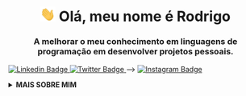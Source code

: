 <h1 align="center">
  <img src="https://raw.githubusercontent.com/rodriaum/rodriaum/master/assets/wave.gif" width="30px"> Olá, meu nome é Rodrigo
</h1>

<h3 align="center">A melhorar o meu conhecimento em linguagens de programação em desenvolver projetos pessoais.</h3>
<!
<p align="center">
  <a href="https://linkedin.com/in/rodriaum/" target="_blank">
    <img src="https://img.shields.io/badge/-rodriaum-blue?style=for-the-badge&logo=Linkedin&logoColor=white&link=https://linkedin.com/in/rodriaum/" alt="Linkedin Badge">
  </a>
  <a href="https://twitter.com/rodriaum" target="_blank">
    <img src="https://img.shields.io/badge/rodriaum-1ca0f1?style=for-the-badge&logo=twitter&logoColor=white&link=https://twitter.com/rodriaum" alt="Twitter Badge">
  </a>
-->
  <a href="https://instagram.com/rodriaum/" target="_blank">
    <img src="https://img.shields.io/badge/-rodriaum-E1306C?style=for-the-badge&logo=Instagram&logoColor=white&link=https://instagram.com/rodriaum/" alt="Instagram Badge">
  </a>
</p>

<details>
  <summary><strong>MAIS SOBRE MIM</strong></summary>

  ![Rodrigo Ferreira's GitHub Stats](https://github-readme-stats.vercel.app/api?username=rodriaum&show_icons=true&icon_color=141414&bg_color=ffffff&hide_border=true&line_height=25&text_color=141414)
  [![Discord Presence](https://lanyard.cnrad.dev/api/1065788770739294289)](https://discord.com/users/1065788770739294289)
  
<img src="https://media.giphy.com/media/RhwkGhrlj3NVSOxWSN/giphy.gif" height="30"> <em><b>Visitar o meu perfil <a target="_blank" href="https://gitprofilee.netlify.app/user?id=rodriaum"><strong> aqui!</strong></a> Fique à vontade para fazê-lo ;)</b> </em>

